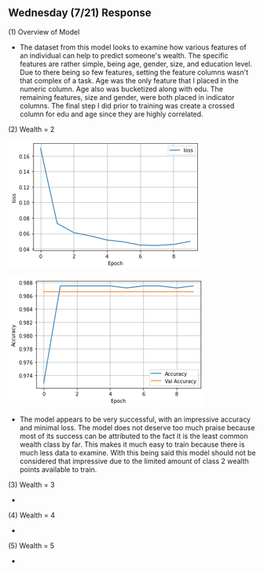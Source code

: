 ## Wednesday (7/21) Response

(1) Overview of Model

- The dataset from this model looks to examine how various features of an individual can help to predict someone's 
wealth. The specific features are rather simple, being age, gender, size, and education level. Due to there being so 
  few features, setting the feature columns wasn't that complex of a task. Age was the only feature that I placed
  in the numeric column. Age also was bucketized along with edu. The remaining features, size and gender, were both 
  placed in indicator columns. The final step I did prior to training was create a crossed column for edu and age since
  they are highly correlated. 

(2) Wealth = 2

![img_37.png](img_37.png)

![img_38.png](img_38.png)

- The model appears to be very successful, with an impressive accuracy and minimal loss. The model does not deserve too
much praise because most of its success can be attributed to the fact it is the least common wealth class by far. This
  makes it much easy to train because there is much less data to examine. With this being said this model should not
  be considered that impressive due to the limited amount of class 2 wealth points available to train.
  
(3) Wealth = 3

- 

(4) Wealth = 4

- 

(5) Wealth = 5

- 
